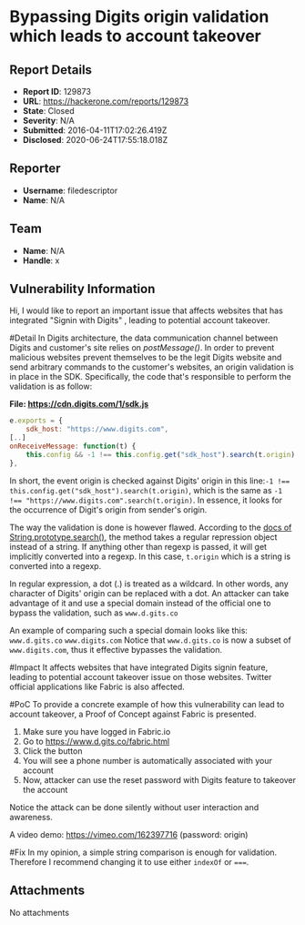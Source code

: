 # Bypassing Digits origin validation which leads to account takeover

## Report Details
- **Report ID**: 129873
- **URL**: https://hackerone.com/reports/129873
- **State**: Closed
- **Severity**: N/A
- **Submitted**: 2016-04-11T17:02:26.419Z
- **Disclosed**: 2020-06-24T17:55:18.018Z

## Reporter
- **Username**: filedescriptor
- **Name**: N/A

## Team
- **Name**: N/A
- **Handle**: x

## Vulnerability Information
Hi,
I would like to report an important issue that affects websites that has integrated "Signin with Digits" , leading to potential account takeover.

#Detail
In Digits architecture, the data communication channel between Digits and customer's site relies on *postMessage()*. In order to prevent malicious websites prevent themselves to be the legit Digits website and send arbitrary commands to the customer's websites, an origin validation is in place in the SDK. Specifically, the code that's responsible to perform the validation is as follow:

**File: https://cdn.digits.com/1/sdk.js**
```javascript
e.exports = {
    sdk_host: "https://www.digits.com",
[..]
onReceiveMessage: function(t) {
    this.config && -1 !== this.config.get("sdk_host").search(t.origin) && this.resolve(t.data)
},
```
In short, the event origin is checked against Digits' origin in this line:`-1 !== this.config.get("sdk_host").search(t.origin)`, which is the same as `-1 !== "https://www.digits.com".search(t.origin)`. In essence, it looks for the occurrence of Digit's origin from sender's origin.

The way the validation is done is however flawed. According to the [docs of String.prototype.search()](https://developer.mozilla.org/en-US/docs/Web/JavaScript/Reference/Global_Objects/String/search), the method takes a regular repression object instead of a string. If anything other than regexp is passed, it will get implicitly converted into a regexp. In this case, `t.origin` which is a string is converted into a regexp.

In regular expression, a dot (.) is treated as a wildcard. In other words, any character of Digits' origin can be replaced with a dot. An attacker can take advantage of it and use a special domain instead of the official one to bypass the validation, such as `www.d.gits.co`

An example of comparing such a special domain looks like this: 
`www.d.gits.co`
`www.digits.com`
Notice that `www.d.gits.co` is now a subset of `www.digits.com`, thus it effective bypasses the validation.

#Impact
It affects websites that have integrated Digits signin feature, leading to potential account takeover issue on those websites. Twitter official applications like Fabric is also affected.

#PoC
To provide a concrete example of how this vulnerability can lead to account takeover, a Proof of Concept against Fabric is presented.

1. Make sure you have logged in Fabric.io
2. Go to https://www.d.gits.co/fabric.html
3. Click the button
4. You will see a phone number is automatically associated with your account
5. Now, attacker can use the reset password with Digits feature to takeover the account

Notice the attack can be done silently without user interaction and awareness.

A video demo: https://vimeo.com/162397716 (password: origin)

#Fix
In my opinion, a simple string comparison is enough for validation. Therefore I recommend changing it to use either `indexOf` or `===`.

## Attachments
No attachments
